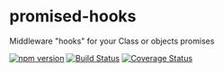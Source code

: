 # promised-hooks
Middleware "hooks" for your Class or objects promises

[![npm version](https://badge.fury.io/js/promised-hooks.svg)](https://badge.fury.io/js/promised-hooks) [![Build Status](https://travis-ci.org/sebelga/promised-hooks.svg?branch=master)](https://travis-ci.org/sebelga/promised-hooks) 
[![Coverage Status](https://coveralls.io/repos/github/sebelga/promised-hooks/badge.svg?branch=master)](https://coveralls.io/github/sebelga/promised-hooks?branch=master)
